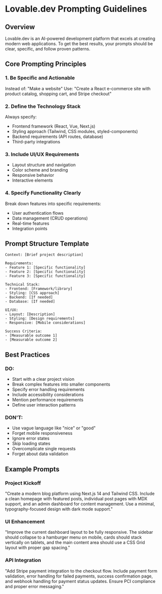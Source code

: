 # Lovable.dev Prompting Guidelines

## Overview
Lovable.dev is an AI-powered development platform that excels at creating modern web applications. To get the best results, your prompts should be clear, specific, and follow proven patterns.

## Core Prompting Principles

### 1. Be Specific and Actionable
Instead of: "Make a website"
Use: "Create a React e-commerce site with product catalog, shopping cart, and Stripe checkout"

### 2. Define the Technology Stack
Always specify:
- Frontend framework (React, Vue, Next.js)
- Styling approach (Tailwind, CSS modules, styled-components)
- Backend requirements (API routes, database)
- Third-party integrations

### 3. Include UI/UX Requirements
- Layout structure and navigation
- Color scheme and branding
- Responsive behavior
- Interactive elements

### 4. Specify Functionality Clearly
Break down features into specific requirements:
- User authentication flows
- Data management (CRUD operations)
- Real-time features
- Integration points

## Prompt Structure Template

```
Context: [Brief project description]

Requirements:
- Feature 1: [Specific functionality]
- Feature 2: [Specific functionality]
- Feature 3: [Specific functionality]

Technical Stack:
- Frontend: [Framework/library]
- Styling: [CSS approach]
- Backend: [If needed]
- Database: [If needed]

UI/UX:
- Layout: [Description]
- Styling: [Design requirements]
- Responsive: [Mobile considerations]

Success Criteria:
- [Measurable outcome 1]
- [Measurable outcome 2]
```

## Best Practices

### DO:
- Start with a clear project vision
- Break complex features into smaller components
- Specify error handling requirements
- Include accessibility considerations
- Mention performance requirements
- Define user interaction patterns

### DON'T:
- Use vague language like "nice" or "good"
- Forget mobile responsiveness
- Ignore error states
- Skip loading states
- Overcomplicate single requests
- Forget about data validation

## Example Prompts

### Project Kickoff
"Create a modern blog platform using Next.js 14 and Tailwind CSS. Include a clean homepage with featured posts, individual post pages with MDX support, and an admin dashboard for content management. Use a minimal, typography-focused design with dark mode support."

### UI Enhancement
"Improve the current dashboard layout to be fully responsive. The sidebar should collapse to a hamburger menu on mobile, cards should stack vertically on tablets, and the main content area should use a CSS Grid layout with proper gap spacing."

### API Integration
"Add Stripe payment integration to the checkout flow. Include payment form validation, error handling for failed payments, success confirmation page, and webhook handling for payment status updates. Ensure PCI compliance and proper error messaging."
